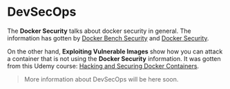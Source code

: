 # DevSecOps

The **Docker Security** talks about docker security in general. The information has gotten by [Docker Bench Security](https://github.com/docker/docker-bench-security) and [Docker Security](https://docs.docker.com/engine/security/security/).

On the other hand, **Exploiting Vulnerable Images** show how you can attack a container that is not using the **Docker Security** information. It was gotten from this Udemy course: [Hacking and Securing Docker Containers](https://www.udemy.com/course/hacking-and-securing-docker-containers/).


> More information about DevSecOps will be here soon.